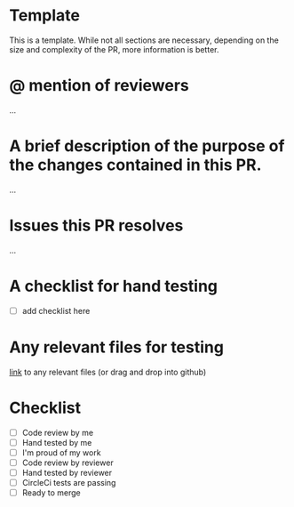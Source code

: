 # Template
This is a template. While not all sections are necessary, depending on the size and complexity of the PR,
more information is better. 

# @ mention of reviewers
...


# A brief description of the purpose of the changes contained in this PR.
...

# Issues this PR resolves
...


# A checklist for hand testing
- [ ] add checklist here


# Any relevant files for testing
[link]('#') to any relevant files (or drag and drop into github)


# Checklist
- [ ] Code review by me 
- [ ] Hand tested by me 
- [ ] I'm proud of my work
- [ ] Code review by reviewer
- [ ] Hand tested by reviewer
- [ ] CircleCi tests are passing
- [ ] Ready to merge
